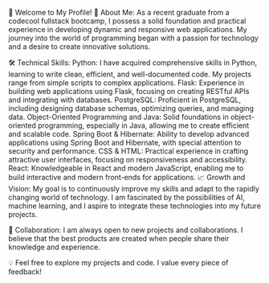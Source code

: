 👋 Welcome to My Profile!
🌟 About Me: As a recent graduate from a codecool fullstack bootcamp, I possess a solid foundation and practical experience in developing dynamic and responsive web applications. My journey into the world of programming began with a passion for technology and a desire to create innovative solutions.

🛠️ Technical Skills:
Python: I have acquired comprehensive skills in Python, learning to write clean, efficient, and well-documented code. My projects range from simple scripts to complex applications.
Flask: Experience in building web applications using Flask, focusing on creating RESTful APIs and integrating with databases.
PostgreSQL: Proficient in PostgreSQL, including designing database schemas, optimizing queries, and managing data.
Object-Oriented Programming and Java: Solid foundations in object-oriented programming, especially in Java, allowing me to create efficient and scalable code.
Spring Boot & Hibernate: Ability to develop advanced applications using Spring Boot and Hibernate, with special attention to security and performance.
CSS & HTML: Practical experience in crafting attractive user interfaces, focusing on responsiveness and accessibility.
React: Knowledgeable in React and modern JavaScript, enabling me to build interactive and modern front-ends for applications.
📈 Growth and Vision:
My goal is to continuously improve my skills and adapt to the rapidly changing world of technology. I am fascinated by the possibilities of AI, machine learning, and I aspire to integrate these technologies into my future projects.

🤝 Collaboration:
I am always open to new projects and collaborations. I believe that the best products are created when people share their knowledge and experience.

💡 Feel free to explore my projects and code. I value every piece of feedback!
